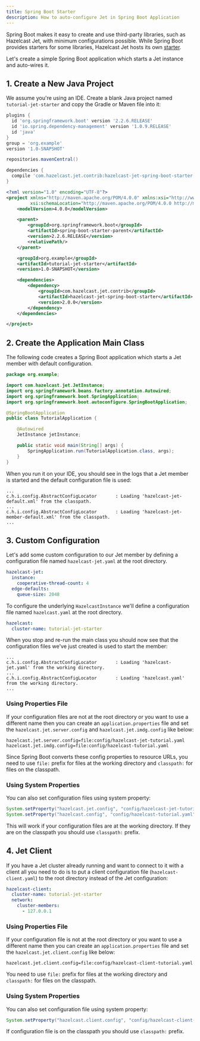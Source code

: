 ```yaml
---
title: Spring Boot Starter
description: How to auto-configure Jet in Spring Boot Application
---
```


Spring Boot makes it easy to create and use third-party libraries, such
as Hazelcast Jet, with minimum configurations possible. While Spring
Boot provides starters for some libraries, Hazelcast Jet hosts its own
[starter](https://github.com/hazelcast/hazelcast-jet-contrib/tree/master/hazelcast-jet-spring-boot-starter).

Let's create a simple Spring Boot application which starts a Jet
instance and auto-wires it.

## 1. Create a New Java Project

We assume you're using an IDE. Create a blank Java project named
`tutorial-jet-starter` and copy the Gradle or Maven file into it:

<!--DOCUSAURUS_CODE_TABS-->

<!--Gradle-->

```groovy
plugins {
  id 'org.springframework.boot' version '2.2.6.RELEASE'
  id 'io.spring.dependency-management' version '1.0.9.RELEASE'
  id 'java'
}
group = 'org.example'
version '1.0-SNAPSHOT'

repositories.mavenCentral()

dependencies {
  compile 'com.hazelcast.jet.contrib:hazelcast-jet-spring-boot-starter:2.0.0'
}
```

<!--Maven-->

```xml
<?xml version="1.0" encoding="UTF-8"?>
<project xmlns="http://maven.apache.org/POM/4.0.0" xmlns:xsi="http://www.w3.org/2001/XMLSchema-instance"
         xsi:schemaLocation="http://maven.apache.org/POM/4.0.0 http://maven.apache.org/xsd/maven-4.0.0.xsd">
    <modelVersion>4.0.0</modelVersion>

    <parent>
        <groupId>org.springframework.boot</groupId>
        <artifactId>spring-boot-starter-parent</artifactId>
        <version>2.2.6.RELEASE</version>
        <relativePath/>
    </parent>

    <groupId>org.example</groupId>
    <artifactId>tutorial-jet-starter</artifactId>
    <version>1.0-SNAPSHOT</version>

    <dependencies>
        <dependency>
            <groupId>com.hazelcast.jet.contrib</groupId>
            <artifactId>hazelcast-jet-spring-boot-starter</artifactId>
            <version>2.0.0</version>
        </dependency>
    </dependencies>

</project>
```

<!--END_DOCUSAURUS_CODE_TABS-->

## 2. Create the Application Main Class

The following code creates a Spring Boot application which starts a Jet
member with default configuration.

```java
package org.example;

import com.hazelcast.jet.JetInstance;
import org.springframework.beans.factory.annotation.Autowired;
import org.springframework.boot.SpringApplication;
import org.springframework.boot.autoconfigure.SpringBootApplication;

@SpringBootApplication
public class TutorialApplication {

    @Autowired
    JetInstance jetInstance;

    public static void main(String[] args) {
        SpringApplication.run(TutorialApplication.class, args);
    }
}
```

When you run it on your IDE, you should see in the logs that a Jet
member is started and the default configuration file is used:

```text
...
c.h.i.config.AbstractConfigLocator       : Loading 'hazelcast-jet-default.xml' from the classpath.
...
c.h.i.config.AbstractConfigLocator       : Loading 'hazelcast-jet-member-default.xml' from the classpath.
...
```

## 3. Custom Configuration

Let's add some custom configuration to our Jet member by defining a
configuration file named `hazelcast-jet.yaml` at the root directory.

```yaml
hazelcast-jet:
  instance:
    cooperative-thread-count: 4
  edge-defaults:
    queue-size: 2048
```

To configure the underlying `HazelcastInstance` we'll define a
configuration file named `hazelcast.yaml` at the root directory.

```yaml
hazelcast:
  cluster-name: tutorial-jet-starter
```

When you stop and re-run the main class you should now see that the
configuration files we've just created is used to start the member:

```text
...
c.h.i.config.AbstractConfigLocator       : Loading 'hazelcast-jet.yaml' from the working directory.
...
c.h.i.config.AbstractConfigLocator       : Loading 'hazelcast.yaml' from the working directory.
...
```

### Using Properties File

If your configuration files are not at the root directory or you want to
use a different name then you can create an `application.properties`
file and set the `hazelcast.jet.server.config` and `hazelcast.jet.imdg.config`
like below:

```properties
hazelcast.jet.server.config=file:config/hazelcast-jet-tutorial.yaml
hazelcast.jet.imdg.config=file:config/hazelcast-tutorial.yaml
```

Since Spring Boot converts these config properties to resource URLs,
you need to use `file:` prefix for files at the working directory and
`classpath:` for files on the classpath.

### Using System Properties

You can also set configuration files using system property:

```java
System.setProperty("hazelcast.jet.config", "config/hazelcast-jet-tutorial.yaml");
System.setProperty("hazelcast.config", "config/hazelcast-tutorial.yaml");
```

This will work if your configuration files are at the working
directory. If they are on the classpath you should use `classpath:`
prefix.

## 4. Jet Client

If you have a Jet cluster already running and want to connect to it
with a client all you need to do is to put a client configuration file
(`hazelcast-client.yaml`) to the root directory instead of the Jet
configuration:

```yaml
hazelcast-client:
  cluster-name: tutorial-jet-starter
  network:
    cluster-members:
      - 127.0.0.1
```

### Using Properties File

If your configuration file is not at the root directory or you want to
use a different name then you can create an `application.properties`
file and set the `hazelcast.jet.client.config` like below:

```properties
hazelcast.jet.client.config=file:config/hazelcast-client-tutorial.yaml
```

You need to use `file:` prefix for files at the working directory and
`classpath:` for files on the classpath.

### Using System Properties

You can also set configuration file using system property:

```java
System.setProperty("hazelcast.client.config", "config/hazelcast-client-tutorial.yaml");
```

If configuration file is on the classpath you should use `classpath:`
prefix.
